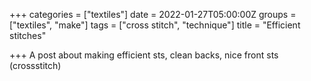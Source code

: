 +++
categories = ["textiles"]
date = 2022-01-27T05:00:00Z
groups = ["textiles", "make"]
tags = ["cross stitch", "technique"]
title = "Efficient stitches"

+++
A post about making efficient sts, clean backs, nice front sts (crossstitch)